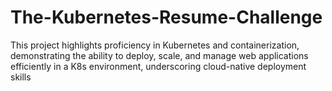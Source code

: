 # The-Kubernetes-Resume-Challenge
This project highlights proficiency in Kubernetes and containerization, demonstrating the ability to deploy, scale, and manage web applications efficiently in a K8s environment, underscoring cloud-native deployment skills

